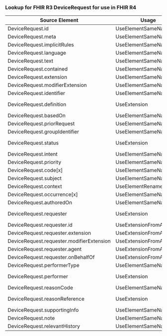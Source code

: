 ### Lookup for FHIR R3 DeviceRequest for use in FHIR R4

| Source Element | Usage | Target |
| -------------- | ----- | ------ |
| DeviceRequest.id | UseElementSameName | DeviceRequest.id |
| DeviceRequest.meta | UseElementSameName | DeviceRequest.meta |
| DeviceRequest.implicitRules | UseElementSameName | DeviceRequest.implicitRules |
| DeviceRequest.language | UseElementSameName | DeviceRequest.language |
| DeviceRequest.text | UseElementSameName | DeviceRequest.text |
| DeviceRequest.contained | UseElementSameName | DeviceRequest.contained |
| DeviceRequest.extension | UseElementSameName | DeviceRequest.extension |
| DeviceRequest.modifierExtension | UseElementSameName | DeviceRequest.modifierExtension |
| DeviceRequest.identifier | UseElementSameName | DeviceRequest.identifier |
| DeviceRequest.definition | UseExtension | http://hl7.org/fhir/3.0/StructureDefinition/extension-DeviceRequest.definition |
| DeviceRequest.basedOn | UseElementSameName | DeviceRequest.basedOn |
| DeviceRequest.priorRequest | UseElementSameName | DeviceRequest.priorRequest |
| DeviceRequest.groupIdentifier | UseElementSameName | DeviceRequest.groupIdentifier |
| DeviceRequest.status | UseExtension | http://hl7.org/fhir/3.0/StructureDefinition/extension-DeviceRequest.status |
| DeviceRequest.intent | UseElementSameName | DeviceRequest.intent |
| DeviceRequest.priority | UseElementSameName | DeviceRequest.priority |
| DeviceRequest.code[x] | UseElementSameName | DeviceRequest.code[x] |
| DeviceRequest.subject | UseElementSameName | DeviceRequest.subject |
| DeviceRequest.context | UseElementRenamed | DeviceRequest.encounter |
| DeviceRequest.occurrence[x] | UseElementSameName | DeviceRequest.occurrence[x] |
| DeviceRequest.authoredOn | UseElementSameName | DeviceRequest.authoredOn |
| DeviceRequest.requester | UseExtension | http://hl7.org/fhir/3.0/StructureDefinition/extension-DeviceRequest.requester |
| DeviceRequest.requester.id | UseExtensionFromAncestor | - |
| DeviceRequest.requester.extension | UseExtensionFromAncestor | - |
| DeviceRequest.requester.modifierExtension | UseExtensionFromAncestor | - |
| DeviceRequest.requester.agent | UseExtensionFromAncestor | - |
| DeviceRequest.requester.onBehalfOf | UseExtensionFromAncestor | - |
| DeviceRequest.performerType | UseElementSameName | DeviceRequest.performerType |
| DeviceRequest.performer | UseExtension | http://hl7.org/fhir/3.0/StructureDefinition/extension-DeviceRequest.performer |
| DeviceRequest.reasonCode | UseElementSameName | DeviceRequest.reasonCode |
| DeviceRequest.reasonReference | UseExtension | http://hl7.org/fhir/3.0/StructureDefinition/extension-DeviceRequest.reasonReference |
| DeviceRequest.supportingInfo | UseElementSameName | DeviceRequest.supportingInfo |
| DeviceRequest.note | UseElementSameName | DeviceRequest.note |
| DeviceRequest.relevantHistory | UseElementSameName | DeviceRequest.relevantHistory |
